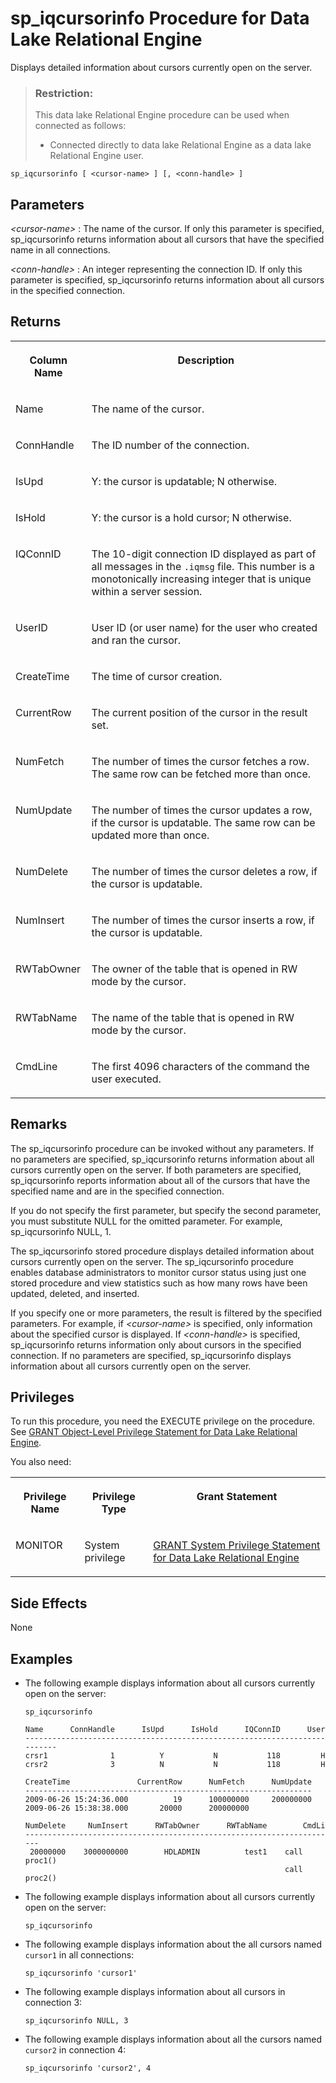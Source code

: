 <!-- loioa5a1c74e84f21015bdc9be59b4d91a1f -->

# sp\_iqcursorinfo Procedure for Data Lake Relational Engine

Displays detailed information about cursors currently open on the server.



> ### Restriction:  
> This data lake Relational Engine procedure can be used when connected as follows:
> 
> -   Connected directly to data lake Relational Engine as a data lake Relational Engine user.



```
sp_iqcursorinfo [ <cursor-name> ] [, <conn-handle> ]
```



<a name="loioa5a1c74e84f21015bdc9be59b4d91a1f__iq_refbb_1485"/>

## Parameters

 *<cursor-name\>*
 :   The name of the cursor. If only this parameter is specified, sp\_iqcursorinfo returns information about all cursors that have the specified name in all connections.

  *<conn-handle\>*
 :   An integer representing the connection ID. If only this parameter is specified, sp\_iqcursorinfo returns information about all cursors in the specified connection.

 

<a name="loioa5a1c74e84f21015bdc9be59b4d91a1f__section_hdj_hsz_mbb"/>

## Returns


<table>
<tr>
<th valign="top">

Column Name



</th>
<th valign="top">

Description



</th>
</tr>
<tr>
<td valign="top">

Name



</td>
<td valign="top">

The name of the cursor.



</td>
</tr>
<tr>
<td valign="top">

ConnHandle



</td>
<td valign="top">

The ID number of the connection.



</td>
</tr>
<tr>
<td valign="top">

IsUpd



</td>
<td valign="top">

Y: the cursor is updatable; N otherwise.



</td>
</tr>
<tr>
<td valign="top">

IsHold



</td>
<td valign="top">

Y: the cursor is a hold cursor; N otherwise.



</td>
</tr>
<tr>
<td valign="top">

IQConnID



</td>
<td valign="top">

The 10-digit connection ID displayed as part of all messages in the `.iqmsg` file. This number is a monotonically increasing integer that is unique within a server session.



</td>
</tr>
<tr>
<td valign="top">

UserID



</td>
<td valign="top">

User ID \(or user name\) for the user who created and ran the cursor.



</td>
</tr>
<tr>
<td valign="top">

CreateTime



</td>
<td valign="top">

The time of cursor creation.



</td>
</tr>
<tr>
<td valign="top">

CurrentRow



</td>
<td valign="top">

The current position of the cursor in the result set.



</td>
</tr>
<tr>
<td valign="top">

NumFetch



</td>
<td valign="top">

The number of times the cursor fetches a row. The same row can be fetched more than once.



</td>
</tr>
<tr>
<td valign="top">

NumUpdate



</td>
<td valign="top">

The number of times the cursor updates a row, if the cursor is updatable. The same row can be updated more than once.



</td>
</tr>
<tr>
<td valign="top">

NumDelete



</td>
<td valign="top">

The number of times the cursor deletes a row, if the cursor is updatable.



</td>
</tr>
<tr>
<td valign="top">

NumInsert



</td>
<td valign="top">

The number of times the cursor inserts a row, if the cursor is updatable.



</td>
</tr>
<tr>
<td valign="top">

RWTabOwner



</td>
<td valign="top">

The owner of the table that is opened in RW mode by the cursor.



</td>
</tr>
<tr>
<td valign="top">

RWTabName



</td>
<td valign="top">

The name of the table that is opened in RW mode by the cursor.



</td>
</tr>
<tr>
<td valign="top">

CmdLine



</td>
<td valign="top">

The first 4096 characters of the command the user executed.



</td>
</tr>
</table>



<a name="loioa5a1c74e84f21015bdc9be59b4d91a1f__section_dm4_3sz_mbb"/>

## Remarks

The sp\_iqcursorinfo procedure can be invoked without any parameters. If no parameters are specified, sp\_iqcursorinfo returns information about all cursors currently open on the server. If both parameters are specified, sp\_iqcursorinfo reports information about all of the cursors that have the specified name and are in the specified connection.

If you do not specify the first parameter, but specify the second parameter, you must substitute NULL for the omitted parameter. For example, sp\_iqcursorinfo NULL, 1.

The sp\_iqcursorinfo stored procedure displays detailed information about cursors currently open on the server. The sp\_iqcursorinfo procedure enables database administrators to monitor cursor status using just one stored procedure and view statistics such as how many rows have been updated, deleted, and inserted.

If you specify one or more parameters, the result is filtered by the specified parameters. For example, if *<cursor-name\>* is specified, only information about the specified cursor is displayed. If *<conn-handle\>* is specified, sp\_iqcursorinfo returns information only about cursors in the specified connection. If no parameters are specified, sp\_iqcursorinfo displays information about all cursors currently open on the server.



<a name="loioa5a1c74e84f21015bdc9be59b4d91a1f__iq_refbb_1484"/>

## Privileges

To run this procedure, you need the EXECUTE privilege on the procedure. See [GRANT Object-Level Privilege Statement for Data Lake Relational Engine](../080-sql-statements/grant-object-level-privilege-statement-for-data-lake-relational-engine-a3e154f.md). 

You also need:


<table>
<tr>
<th valign="top">

Privilege Name



</th>
<th valign="top">

Privilege Type



</th>
<th valign="top">

Grant Statement



</th>
</tr>
<tr>
<td valign="top">

MONITOR



</td>
<td valign="top">

System privilege



</td>
<td valign="top">

[GRANT System Privilege Statement for Data Lake Relational Engine](../080-sql-statements/grant-system-privilege-statement-for-data-lake-relational-engine-a3dfcb0.md)



</td>
</tr>
</table>



## Side Effects

None



<a name="loioa5a1c74e84f21015bdc9be59b4d91a1f__iq_refbb_1491"/>

## Examples

-   The following example displays information about all cursors currently open on the server:

    ```
    sp_iqcursorinfo
    
    Name      ConnHandle      IsUpd      IsHold      IQConnID      UserID
    --------------------------------------------------------------------------
    crsr1              1          Y           N           118         HDLADMIN
    crsr2              3          N           N           118         HDLADMIN
    
    CreateTime               CurrentRow      NumFetch      NumUpdate
    ----------------------------------------------------------------
    2009-06-26 15:24:36.000          19      100000000     200000000
    2009-06-26 15:38:38.000       20000      200000000
    
    NumDelete     NumInsert      RWTabOwner      RWTabName        CmdLine
    ----------------------------------------------------------------------
     20000000    3000000000        HDLADMIN          test1    call proc1()
                                                              call proc2()
    ```

-   The following example displays information about all cursors currently open on the server:

    ```
    sp_iqcursorinfo
    ```

-   The following example displays information about the all cursors named `cursor1` in all connections:

    ```
    sp_iqcursorinfo 'cursor1'
    ```

-   The following example displays information about all cursors in connection 3:

    ```
    sp_iqcursorinfo NULL, 3
    ```

-   The following example displays information about all the cursors named `cursor2` in connection 4:

    ```
    sp_iqcursorinfo 'cursor2', 4
    ```


